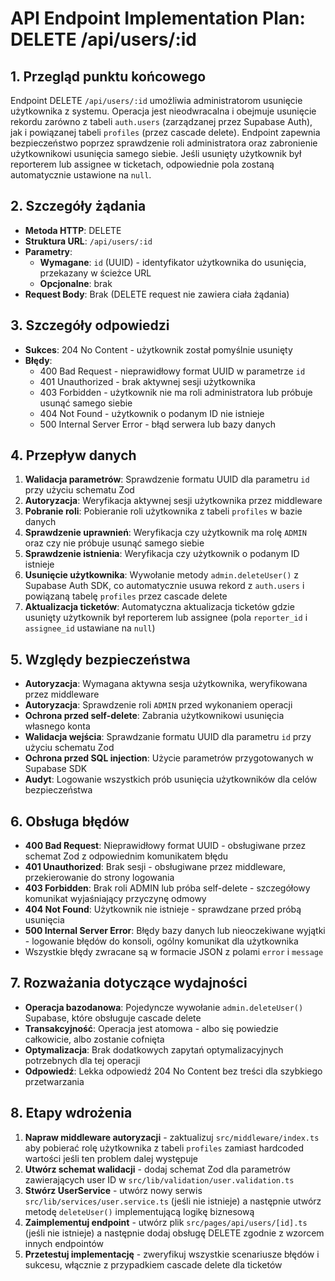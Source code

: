 # API Endpoint Implementation Plan: DELETE /api/users/:id

## 1. Przegląd punktu końcowego

Endpoint DELETE `/api/users/:id` umożliwia administratorom usunięcie użytkownika z systemu. Operacja jest nieodwracalna i obejmuje usunięcie rekordu zarówno z tabeli `auth.users` (zarządzanej przez Supabase Auth), jak i powiązanej tabeli `profiles` (przez cascade delete). Endpoint zapewnia bezpieczeństwo poprzez sprawdzenie roli administratora oraz zabronienie użytkownikowi usunięcia samego siebie. Jeśli usunięty użytkownik był reporterem lub assignee w ticketach, odpowiednie pola zostaną automatycznie ustawione na `null`.

## 2. Szczegóły żądania

- **Metoda HTTP**: DELETE
- **Struktura URL**: `/api/users/:id`
- **Parametry**:
  - **Wymagane**: `id` (UUID) - identyfikator użytkownika do usunięcia, przekazany w ścieżce URL
  - **Opcjonalne**: brak
- **Request Body**: Brak (DELETE request nie zawiera ciała żądania)

## 3. Szczegóły odpowiedzi

- **Sukces**: 204 No Content - użytkownik został pomyślnie usunięty
- **Błędy**:
  - 400 Bad Request - nieprawidłowy format UUID w parametrze `id`
  - 401 Unauthorized - brak aktywnej sesji użytkownika
  - 403 Forbidden - użytkownik nie ma roli administratora lub próbuje usunąć samego siebie
  - 404 Not Found - użytkownik o podanym ID nie istnieje
  - 500 Internal Server Error - błąd serwera lub bazy danych

## 4. Przepływ danych

1. **Walidacja parametrów**: Sprawdzenie formatu UUID dla parametru `id` przy użyciu schematu Zod
2. **Autoryzacja**: Weryfikacja aktywnej sesji użytkownika przez middleware
3. **Pobranie roli**: Pobieranie roli użytkownika z tabeli `profiles` w bazie danych
4. **Sprawdzenie uprawnień**: Weryfikacja czy użytkownik ma rolę `ADMIN` oraz czy nie próbuje usunąć samego siebie
5. **Sprawdzenie istnienia**: Weryfikacja czy użytkownik o podanym ID istnieje
6. **Usunięcie użytkownika**: Wywołanie metody `admin.deleteUser()` z Supabase Auth SDK, co automatycznie usuwa rekord z `auth.users` i powiązaną tabelę `profiles` przez cascade delete
7. **Aktualizacja ticketów**: Automatyczna aktualizacja ticketów gdzie usunięty użytkownik był reporterem lub assignee (pola `reporter_id` i `assignee_id` ustawiane na `null`)

## 5. Względy bezpieczeństwa

- **Autoryzacja**: Wymagana aktywna sesja użytkownika, weryfikowana przez middleware
- **Autoryzacja**: Sprawdzenie roli `ADMIN` przed wykonaniem operacji
- **Ochrona przed self-delete**: Zabrania użytkownikowi usunięcia własnego konta
- **Walidacja wejścia**: Sprawdzanie formatu UUID dla parametru `id` przy użyciu schematu Zod
- **Ochrona przed SQL injection**: Użycie parametrów przygotowanych w Supabase SDK
- **Audyt**: Logowanie wszystkich prób usunięcia użytkowników dla celów bezpieczeństwa

## 6. Obsługa błędów

- **400 Bad Request**: Nieprawidłowy format UUID - obsługiwane przez schemat Zod z odpowiednim komunikatem błędu
- **401 Unauthorized**: Brak sesji - obsługiwane przez middleware, przekierowanie do strony logowania
- **403 Forbidden**: Brak roli ADMIN lub próba self-delete - szczegółowy komunikat wyjaśniający przyczynę odmowy
- **404 Not Found**: Użytkownik nie istnieje - sprawdzane przed próbą usunięcia
- **500 Internal Server Error**: Błędy bazy danych lub nieoczekiwane wyjątki - logowanie błędów do konsoli, ogólny komunikat dla użytkownika
- Wszystkie błędy zwracane są w formacie JSON z polami `error` i `message`

## 7. Rozważania dotyczące wydajności

- **Operacja bazodanowa**: Pojedyncze wywołanie `admin.deleteUser()` Supabase, które obsługuje cascade delete
- **Transakcyjność**: Operacja jest atomowa - albo się powiedzie całkowicie, albo zostanie cofnięta
- **Optymalizacja**: Brak dodatkowych zapytań optymalizacyjnych potrzebnych dla tej operacji
- **Odpowiedź**: Lekka odpowiedź 204 No Content bez treści dla szybkiego przetwarzania

## 8. Etapy wdrożenia

1. **Napraw middleware autoryzacji** - zaktualizuj `src/middleware/index.ts` aby pobierać rolę użytkownika z tabeli `profiles` zamiast hardcoded wartości jeśli ten problem dalej występuje
2. **Utwórz schemat walidacji** - dodaj schemat Zod dla parametrów zawierających user ID w `src/lib/validation/user.validation.ts`
3. **Stwórz UserService** - utwórz nowy serwis `src/lib/services/user.service.ts` (jeśli nie istnieje) a następnie utwórz metodę `deleteUser()` implementującą logikę biznesową
4. **Zaimplementuj endpoint** - utwórz plik `src/pages/api/users/[id].ts` (jeśli nie istnieje) a następnie dodaj obsługę DELETE zgodnie z wzorcem innych endpointów
5. **Przetestuj implementację** - zweryfikuj wszystkie scenariusze błędów i sukcesu, włącznie z przypadkiem cascade delete dla ticketów
